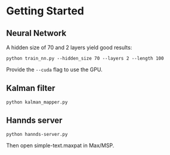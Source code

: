 # Getting Started
## Neural Network
A hidden size of 70 and 2 layers yield good results: 
```
python train_nn.py --hidden_size 70 --layers 2 --length 100
```
Provide the `--cuda` flag to use the GPU.

## Kalman filter
```
python kalman_mapper.py
```

## Hannds server
```
python hannds-server.py
```
Then open simple-text.maxpat in Max/MSP.


    

